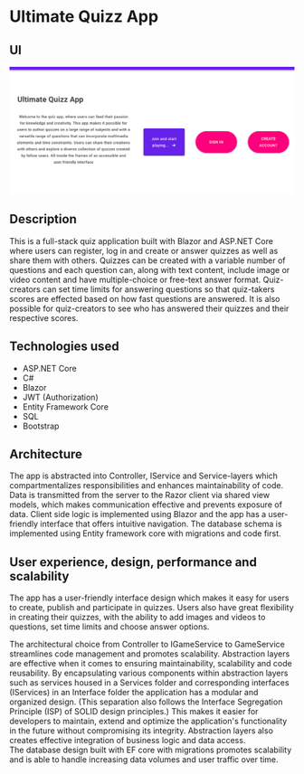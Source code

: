 # Ultimate Quizz App

## UI

![User interface](Quizz-app-user-interface.png)

## Description

This is a full-stack quiz application built with Blazor and ASP.NET Core where users can register, log in and create or answer quizzes as well as share them with others. Quizzes can be created with a variable number of questions and each question can, along with text content, include image or video content and have multiple-choice or free-text answer format. Quiz-creators can set time limits for answering questions so that quiz-takers scores are effected based on how fast questions are answered. It is also possible for quiz-creators to see who has answered their quizzes and their respective scores. 


## Technologies used

 - ASP.NET Core
 - C#
 - Blazor 
 - JWT (Authorization)
 - Entity Framework Core
 - SQL 
 - Bootstrap

## Architecture

The app is abstracted into Controller, IService and Service-layers which compartmentalizes responsibilities and enhances maintainability of code. Data is transmitted from the server to the Razor client via shared view models, which makes communication effective and prevents exposure of data. Client side logic is implemented using Blazor and the app has a user-friendly interface that offers intuitive navigation. The database schema is implemented using Entity framework core with migrations and code first.

## User experience, design, performance and scalability

The app has a user-friendly interface design which makes it easy for users to create, publish and participate in quizzes. Users also have great flexibility in creating their quizzes, with the ability to add images and videos to questions, set time limits and choose answer options. 


The architectural choice from Controller to IGameService to GameService streamlines code management and promotes scalability. Abstraction layers are effective when it comes to ensuring maintainability, scalability and code reusability. By encapsulating various components within abstraction layers such as services housed in a Services folder and corresponding interfaces (IServices) in an Interface folder the application has a modular and organized design. (This separation also follows the Interface Segregation Principle (ISP) of SOLID design principles.) This makes it easier for developers to maintain, extend and optimize the application's functionality in the future without compromising its integrity. Abstraction layers also creates effective integration of business logic and data access. 
<br>
The database design built with EF core with migrations promotes scalability and is able to handle increasing data volumes and user traffic over time.
